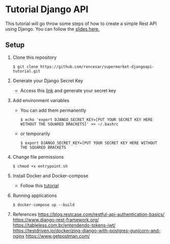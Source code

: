 # Tutorial Django API

This tutorial will go throw some steps of how to create a simple Rest API using Django. You can follow the [slides here.](https://rencesar.github.io/create-api-django-rest/)


## Setup

1. Clone this repository
    ```
    $ git clone https://github.com/rencesar/supermarket-djangoapi-tutorial.git
    ```
  
1. Generate your Django Secret Key
    * Access this [link](https://www.miniwebtool.com/django-secret-key-generator/) and generate your secret key

1. Add environment variables
    * You can add them permanently
        ```
        $ echo 'export DJANGO_SECRET_KEY=[PUT YOUR SECRET KEY HERE WITHOUT THE SQUARED BRACKETS]' >> ~/.bashrc
        ```

    * or temporarily
        ```
        $ export DJANGO_SECRET_KEY=[PUT YOUR SECRET KEY HERE WITHOUT THE SQUARED BRACKETS
        ```
1. Change file permissions
    ```
    $ chmod +x entrypoint.sh
    ```
1. Install Docker and Docker-compose
    * Follow this [tutorial](https://docs.docker.com/install/)
1. Running applications
    ```
    $ docker-compose up --build
    ```
1. References
    https://blog.restcase.com/restful-api-authentication-basics/
    https://www.django-rest-framework.org/
    https://tableless.com.br/entendendo-tokens-jwt/
    https://testdriven.io/dockerizing-django-with-postgres-gunicorn-and-nginx
    https://www.getpostman.com/

